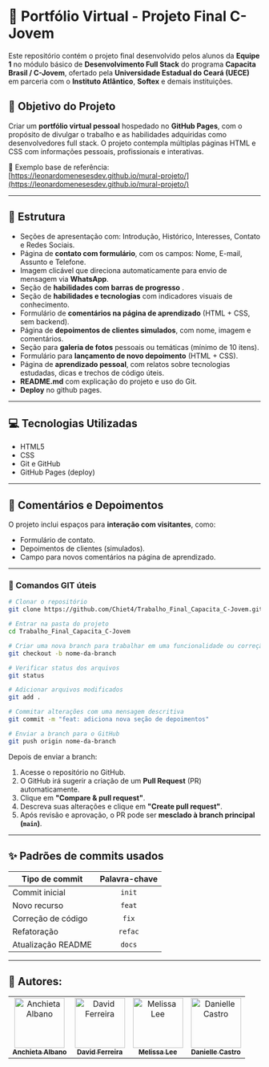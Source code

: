 # 🚀 Portfólio Virtual - Projeto Final C-Jovem

Este repositório contém o projeto final desenvolvido pelos alunos da **Equipe 1** no módulo básico de **Desenvolvimento Full Stack** do programa **Capacita Brasil / C-Jovem**, ofertado pela **Universidade Estadual do Ceará (UECE)** em parceria com o **Instituto Atlântico**, **Softex** e demais instituições.

## 📌 Objetivo do Projeto

Criar um **portfólio virtual pessoal** hospedado no **GitHub Pages**, com o propósito de divulgar o trabalho e as habilidades adquiridas como desenvolvedores full stack. O projeto contempla múltiplas páginas HTML e CSS com informações pessoais, profissionais e interativas.

🔗 Exemplo base de referência: [https://leonardomenesesdev.github.io/mural-projeto/](https://leonardomenesesdev.github.io/mural-projeto/)

---

## 🧩 Estrutura 

  - Seções de apresentação com: Introdução, Histórico, Interesses, Contato e Redes Sociais.
  - Página de **contato com formulário**, com os campos: Nome, E-mail, Assunto e Telefone.
  - Imagem clicável que direciona automaticamente para envio de mensagem via **WhatsApp**.
  - Seção de **habilidades com barras de progresso** .
  - Seção de **habilidades e tecnologias** com indicadores visuais de conhecimento.
  - Formulário de **comentários na página de aprendizado** (HTML + CSS, sem backend).
  - Página de **depoimentos de clientes simulados**, com nome, imagem e comentários.
  - Seção para **galeria de fotos** pessoais ou temáticas (mínimo de 10 itens).
  - Formulário para **lançamento de novo depoimento** (HTML + CSS).
  - Página de **aprendizado pessoal**, com relatos sobre tecnologias estudadas, dicas e trechos de código úteis.
  - **README.md** com explicação do projeto e uso do Git.
  - **Deploy** no github pages.

---

## 💻 Tecnologias Utilizadas

- HTML5
- CSS
- Git e GitHub
- GitHub Pages (deploy)

---

## 💬 Comentários e Depoimentos

O projeto inclui espaços para **interação com visitantes**, como:

- Formulário de contato.
- Depoimentos de clientes (simulados).
- Campo para novos comentários na página de aprendizado.


---

### 🧭 Comandos GIT úteis

```bash
# Clonar o repositório
git clone https://github.com/Chiet4/Trabalho_Final_Capacita_C-Jovem.git

# Entrar na pasta do projeto
cd Trabalho_Final_Capacita_C-Jovem

# Criar uma nova branch para trabalhar em uma funcionalidade ou correção
git checkout -b nome-da-branch

# Verificar status dos arquivos
git status

# Adicionar arquivos modificados
git add .

# Commitar alterações com uma mensagem descritiva
git commit -m "feat: adiciona nova seção de depoimentos"

# Enviar a branch para o GitHub
git push origin nome-da-branch
```

Depois de enviar a branch:

1. Acesse o repositório no GitHub.
2. O GitHub irá sugerir a criação de um **Pull Request** (PR) automaticamente.
3. Clique em **"Compare & pull request"**.
4. Descreva suas alterações e clique em **"Create pull request"**.
5. Após revisão e aprovação, o PR pode ser **mesclado à branch principal (`main`)**.

---

## ✨ Padrões de commits usados

| Tipo de commit     | Palavra-chave |
| ------------------ | :-----------: |
| Commit inicial     |    `init`     |
| Novo recurso       |    `feat`     |
| Correção de código |     `fix`     |
| Refatoração        |    `refac`    |
| Atualização README |    `docs`     |

---

</div>
<h2>🔷 Autores:</h2>
<div>
  <table>
    <tr>
      <td align="center">
        <a href="https://github.com/Chiet4" >
          <img src="https://avatars.githubusercontent.com/u/111232477?v=4" alt="Anchieta Albano"
            width="100px" >
          <br>
          <sub><b>Anchieta Albano</b></sub>
        </a>
      </td>
      <td align="center">
        <a href="https://github.com/davidwferreira">
          <img src="https://avatars.githubusercontent.com/u/203657092?v=4" alt="David Ferreira"
            width="100px" />
          <br />
          <sub><b>David Ferreira</b></sub>
        </a>
      </td>
      <td align="center">
          <a href="https://github.com/meliszalee">
            <img src="https://avatars.githubusercontent.com/u/167802044?v=4" alt="Melissa Lee"
             width="100px" />
            <br />
            <sub><b>Melissa Lee</b></sub>
          </a>
      </td>
      <td align="center">
          <a href="https://github.com/DaniCrisCastro">
            <img src="https://avatars.githubusercontent.com/u/145491691?v=4" alt="Danielle Castro"
             width="100px" />
            <br />
            <sub><b>Danielle Castro</b></sub>
          </a>
      </td>
    </tr>
  </table>
</div>
